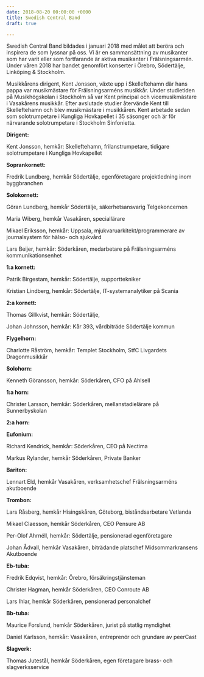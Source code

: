 ```yaml
---
date: 2018-08-20 00:00:00 +0000
title: Swedish Central Band
draft: true

---
```

Swedish Central Band bildades i januari 2018 med målet att beröra och inspirera de som lyssnar på oss. Vi är en sammansättning av musikanter som har varit eller som fortfarande är aktiva musikanter i Frälsningsarmén. Under våren 2018 har bandet genomfört konserter i Örebro, Södertälje, Linköping & Stockholm.

Musikkårens dirigent, Kent Jonsson, växte upp i Skelleftehamn där hans pappa var musikmästare för Frälsningsarméns musikkår. Under studietiden på Musikhögskolan i Stockholm så var Kent principal och vicemusikmästare i Vasakårens musikkår. Efter avslutade studier återvände Kent till Skelleftehamn och blev musikmästare i musikkåren. Kent arbetade sedan som solotrumpetare i Kungliga Hovkapellet i 35 säsonger och är för närvarande solotrumpetare i Stockholm Sinfonietta.

**Dirigent:**

Kent Jonsson, hemkår: Skelleftehamn, frilanstrumpetare, tidigare solotrumpetare i Kungliga Hovkapellet

**Soprankornett:**

Fredrik Lundberg, hemkår Södertälje, egenföretagare projektledning inom byggbranchen

**Solokornett:**

Göran Lundberg, hemkår Södertälje, säkerhetsansvarig Telgekoncernen

Maria Wiberg, hemkår Vasakåren, speciallärare

Mikael Eriksson, hemkår: Uppsala, mjukvaruarkitekt/programmerare av journalsystem för hälso- och sjukvård

Lars Beijer, hemkår: Söderkåren, medarbetare på Frälsningsarméns kommunikationsenhet

**1:a kornett:**

Patrik Birgestam, hemkår: Södertälje, supporttekniker

Kristian Lindberg, hemkår: Södertälje, IT-systemanalytiker på Scania

**2:a kornett:**

Thomas Gillkvist, hemkår: Södertälje,

Johan Johnsson, hemkår: Kår 393, vårdbiträde Södertälje kommun

**Flygelhorn:**

Charlotte Råström, hemkår: Templet Stockholm, StfC Livgardets Dragonmusikkår

**Solohorn:**

Kenneth Göransson, hemkår: Söderkåren, CFO på Ahlsell

**1:a horn:**

Christer Larsson, hemkår: Söderkåren, mellanstadielärare på Sunnerbyskolan

**2:a horn:**

**Eufonium:**

Richard Kendrick, hemkår: Söderkåren, CEO på Nectima

Markus Rylander, hemkår Söderkåren, Private Banker

**Bariton:**

Lennart Eld, hemkår Vasakåren, verksamhetschef Frälsningsarméns akutboende

**Trombon:**

Lars Råsberg, hemkår Hisingskåren, Göteborg, biståndsarbetare Vetlanda

Mikael Claesson, hemkår Söderkåren, CEO Pensure AB

Per-Olof Ahrnéll, hemkår: Södertälje, pensionerad egenföretagare

Johan Ådvall, hemkår Vasakåren, biträdande platschef Midsommarkransens Akutboende

**Eb-tuba:**

Fredrik Edqvist, hemkår: Örebro, försäkringstjänsteman

Christer Hagman, hemkår Söderkåren, CEO Conroute AB

Lars Ihlar, hemkår Söderkåren, pensionerad personalchef

**Bb-tuba:**

Maurice Forslund, hemkår Söderkåren, jurist på statlig myndighet

Daniel Karlsson, hemkår: Vasakåren, entreprenör och grundare av peerCast

**Slagverk:**

Thomas Jutestål, hemkår Söderkåren, egen företagare brass- och slagverksservice